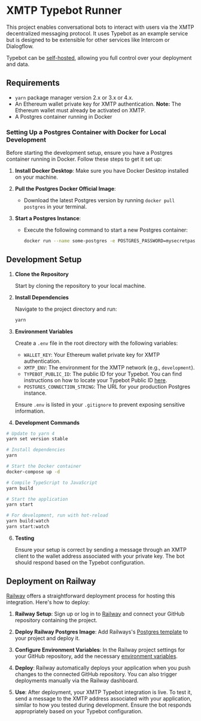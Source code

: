 # XMTP Typebot Runner

This project enables conversational bots to interact with users via the XMTP decentralized messaging protocol. It uses Typebot as an example service but is designed to be extensible for other services like Intercom or Dialogflow.

Typebot can be [self-hosted](https://docs.typebot.io/self-hosting/get-started), allowing you full control over your deployment and data.

## Requirements

- `yarn` package manager version 2.x or 3.x or 4.x.
- An Ethereum wallet private key for XMTP authentication. **Note:** The Ethereum wallet must already be activated on XMTP.
- A Postgres container running in Docker

### Setting Up a Postgres Container with Docker for Local Development

Before starting the development setup, ensure you have a Postgres container running in Docker. Follow these steps to get it set up:

1. **Install Docker Desktop**: Make sure you have Docker Desktop installed on your machine.

2. **Pull the Postgres Docker Official Image**:
   - Download the latest Postgres version by running `docker pull postgres` in your terminal.

3. **Start a Postgres Instance**:
   - Execute the following command to start a new Postgres container:
     ```bash
     docker run --name some-postgres -e POSTGRES_PASSWORD=mysecretpassword -d postgres
     ```

## Development Setup

1. **Clone the Repository**

   Start by cloning the repository to your local machine.

2. **Install Dependencies**

   Navigate to the project directory and run:
   ```bash
   yarn
   ```

3. **Environment Variables**

   Create a `.env` file in the root directory with the following variables:
   - `WALLET_KEY`: Your Ethereum wallet private key for XMTP authentication.
   - `XMTP_ENV`: The environment for the XMTP network (e.g., `development`).
   - `TYPEBOT_PUBLIC_ID`: The public ID for your Typebot. You can find instructions on how to locate your Typebot Public ID [here](https://docs.typebot.io/api-reference/how-to).
   - `POSTGRES_CONNECTION_STRING`: The URL for your production Postgres instance.

   Ensure `.env` is listed in your `.gitignore` to prevent exposing sensitive information.

4. **Development Commands**
```bash
# Update to yarn 4
yarn set version stable

# Install dependencies
yarn

# Start the Docker container
docker-compose up -d

# Compile TypeScript to JavaScript
yarn build

# Start the application
yarn start

# For development, run with hot-reload
yarn build:watch
yarn start:watch
```

6. **Testing**

   Ensure your setup is correct by sending a message through an XMTP client to the wallet address associated with your private key. The bot should respond based on the Typebot configuration.

## Deployment on Railway

[Railway](https://railway.app/) offers a straightforward deployment process for hosting this integration. Here's how to deploy:

1. **Railway Setup**: Sign up or log in to [Railway](https://railway.app/) and connect your GitHub repository containing the project.

2. **Deploy Railway Postgres Image**: Add Railways's [Postgres template](https://github.com/railwayapp-templates/postgres-ssl/pkgs/container/postgres-ssl) to your project and deploy it.

3. **Configure Environment Variables**: In the Railway project settings for your GitHub repository, add the necessary [environment variables](#environment-variables).

4. **Deploy**: Railway automatically deploys your application when you push changes to the connected GitHub repository. You can also trigger deployments manually via the Railway dashboard.

5. **Use**: After deployment, your XMTP Typebot integration is live. To test it, send a message to the XMTP address associated with your application, similar to how you tested during development. Ensure the bot responds appropriately based on your Typebot configuration.
